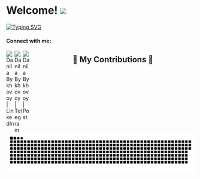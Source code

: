 <h1> Welcome! <img src = "https://raw.githubusercontent.com/MartinHeinz/MartinHeinz/master/wave.gif" width = 30px> </h1>
<p align='center'>
</p>

[![Typing SVG](https://readme-typing-svg.demolab.com?font=Josefin+Sans&pause=1000&color=261BB9C1&vCenter=true&width=435&lines=Danila+Bykhovoy;IOS+Software+Engineer)](https://git.io/typing-svg)


#### Connect with me:

[<img align="left" alt="Danila Bykhovoy | LinkedIn" width="22px" src="https://cdn.simpleicons.org/linkedin/#0A66C2" />][linkedin]

[<img align="left" alt="Danila Bykhovoy | Telegram" width="22px" src="https://cdn.simpleicons.org/telegram/#26A5E4" />][telegram]

[<img align="left" alt="Danila Bykhovoy | Post" width="22px" src="https://cdn.simpleicons.org/gmail/#EA4335" />][post]

[linkedin]: https://www.linkedin.com/in/bykhovoy?originalSubdomain=kz
[telegram]: http://t.me/danilabykhovoy
[post]: mailto:bykhoda@outlook.com


<div align="center">
  <h2>🐍 My Contributions 🐍</h2>
  <br>
  <img alt="snake eating my contributions" src="https://raw.githubusercontent.com/bykhoda/bykhoda/output/github-contribution-grid-snake.svg" />
  
  <br/><br/><br/>
</div>
